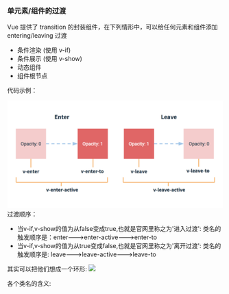 ### 单元素/组件的过渡

Vue 提供了 transition 的封装组件，在下列情形中，可以给任何元素和组件添加 entering/leaving 过渡
* 条件渲染 (使用 v-if)
* 条件展示 (使用 v-show)
* 动态组件
* 组件根节点

代码示例：

 ![](../img/transition.png)
过渡顺序：
 * 当v-if,v-show的值为从false变成true,也就是官网里称之为'进入过渡':
		类名的触发顺序是：enter--->enter-active--->enter-to
 * 当v-if,v-show的值为从true变成false,也就是官网里称之为'离开过渡':
		类名的触发顺序是: leave--->leave-active--->leave-to

其实可以把他们想成一个环形:
![](../img/过渡效果.png)

各个类名的含义:


```


```